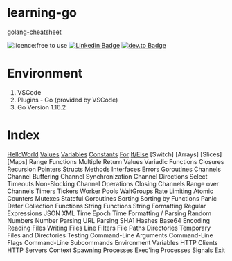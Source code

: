 # learning-go

[golang-cheatsheet](https://github.com/supersaiyane/Cheatsheet-GO)

![licence:free to use](https://img.shields.io/badge/licence-free--to--use-blue) [![Linkedin Badge](https://img.shields.io/badge/-gurpreetsingh89-blue?style=flat&logo=Linkedin&logoColor=white&link=https://www.linkedin.com/in/gurpreetsingh89/)](https://www.linkedin.com/in/gurpreetsingh89/) [![dev.to Badge](https://img.shields.io/badge/-@gurpreetsingh-000000?style=flat&labelColor=000000&logo=dev.to&link=https://dev.to/gurpreetsingh)](https://dev.to/gurpreetsingh)

# Environment

1. VSCode
2. Plugins - Go (provided by VSCode)
3. Go Version 1.16.2

# Index

[HelloWorld](https://github.com/supersaiyane/learning-go/blob/master/1_hello.go)
[Values](https://github.com/supersaiyane/learning-go/blob/master/2_values.go)
[Variables](https://github.com/supersaiyane/learning-go/blob/master/3_variables.go)
[Constants](https://github.com/supersaiyane/learning-go/blob/master/4_constants.go)
[For](https://github.com/supersaiyane/learning-go/blob/master/5_for.go)
[If/Else](https://github.com/supersaiyane/learning-go/blob/master/6_if_else.go)
[Switch]
[Arrays]
[Slices]
[Maps]
Range
Functions
Multiple Return Values
Variadic Functions
Closures
Recursion
Pointers
Structs
Methods
Interfaces
Errors
Goroutines
Channels
Channel Buffering
Channel Synchronization
Channel Directions
Select
Timeouts
Non-Blocking Channel Operations
Closing Channels
Range over Channels
Timers
Tickers
Worker Pools
WaitGroups
Rate Limiting
Atomic Counters
Mutexes
Stateful Goroutines
Sorting
Sorting by Functions
Panic
Defer
Collection Functions
String Functions
String Formatting
Regular Expressions
JSON
XML
Time
Epoch
Time Formatting / Parsing
Random Numbers
Number Parsing
URL Parsing
SHA1 Hashes
Base64 Encoding
Reading Files
Writing Files
Line Filters
File Paths
Directories
Temporary Files and Directories
Testing
Command-Line Arguments
Command-Line Flags
Command-Line Subcommands
Environment Variables
HTTP Clients
HTTP Servers
Context
Spawning Processes
Exec'ing Processes
Signals
Exit
